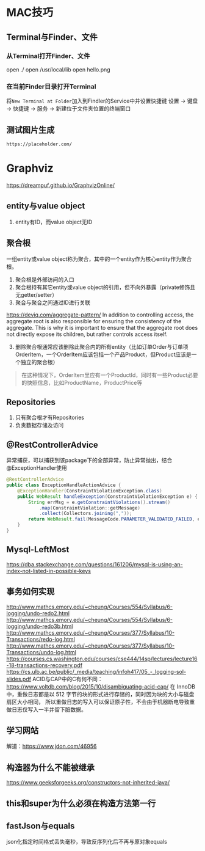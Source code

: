 # MAC技巧
## Terminal与Finder、文件
### 从Terminal打开Finder、文件
open ./
open /usr/local/lib
open hello.png

### 在当前Finder目录打开Terminal
将`New Terminal at Folder`加入到Findler的Service中并设置快捷键
设置 -> 键盘 -> 快捷键 -> 服务 -> 新建位于文件夹位置的终端窗口

## 测试图片生成
    https://placeholder.com/
    
# Graphviz
https://dreampuf.github.io/GraphvizOnline/

## entity与value object
1. entity有ID，而value object无ID

## 聚合根
一组entity或value object称为聚合，其中的一个entity作为核心entity作为聚合根。
1. 聚合根是外部访问的入口
2. 聚合根持有其它entity或value object的引用，但不向外暴露（private修饰且无getter/setter）
3. 聚合与聚合之间通过ID进行关联

https://deviq.com/aggregate-pattern/
In addition to controlling access, the aggregate root is also responsible for ensuring the consistency of the aggregate.
This is why it is important to ensure that the aggregate root does not directly expose its children, but rather controls
access itself.

3. 删除聚合根通常应该删除此聚合内的所有entity（比如订单Order与订单项OrderItem，一个OrderItem应该包括一个产品Product，但Product应该是一个独立的聚合根）
> 在这种情况下，OrderItem里应有一个ProductId，同时有一些Product必要的快照信息，比如ProductName，ProductPrice等

## Repositories
1. 只有聚合根才有Repositories
2. 负责数据存储及访问

## @RestControllerAdvice
异常捕获，可以捕获到该package下的全部异常，防止异常抛出，结合@ExceptionHandler使用
```java
@RestControllerAdvice
public class ExceptionHandleActionAdvice {
    @ExceptionHandler(ConstraintViolationException.class)
    public WebResult handleException(ConstraintViolationException e) {
        String errMsg = e.getConstraintViolations().stream()
            .map(ConstraintViolation::getMessage)
            .collect(Collectors.joining(","));
        return WebResult.fail(MessageCode.PARAMETER_VALIDATED_FAILED, errMsg);
    }
}
```

## Mysql-LeftMost
https://dba.stackexchange.com/questions/161206/mysql-is-using-an-index-not-listed-in-possible-keys

## 事务如何实现
http://www.mathcs.emory.edu/~cheung/Courses/554/Syllabus/6-logging/undo-redo2.html
http://www.mathcs.emory.edu/~cheung/Courses/554/Syllabus/6-logging/undo-redo3b.html
http://www.mathcs.emory.edu/~cheung/Courses/377/Syllabus/10-Transactions/redo-log.html
http://www.mathcs.emory.edu/~cheung/Courses/377/Syllabus/10-Transactions/undo-log.html
https://courses.cs.washington.edu/courses/cse444/14sp/lectures/lecture16-18-transactions-recovery.pdf
https://cs.ulb.ac.be/public/_media/teaching/infoh417/05_-_logging-sol-slides.pdf
ACID与CAP中的C有何不同：https://www.voltdb.com/blog/2015/10/disambiguating-acid-cap/
在 InnoDB 中，重做日志都是以 512 字节的块的形式进行存储的，同时因为块的大小与磁盘扇区大小相同，
所以重做日志的写入可以保证原子性，不会由于机器断电导致重做日志仅写入一半并留下脏数据。

## 学习网站
解道：https://www.jdon.com/46956

## 构造器为什么不能被继承
https://www.geeksforgeeks.org/constructors-not-inherited-java/

## this和super为什么必须在构造方法第一行

## fastJson与equals
json化指定时间格式丢失毫秒，导致反序列化后不再与原对象equals